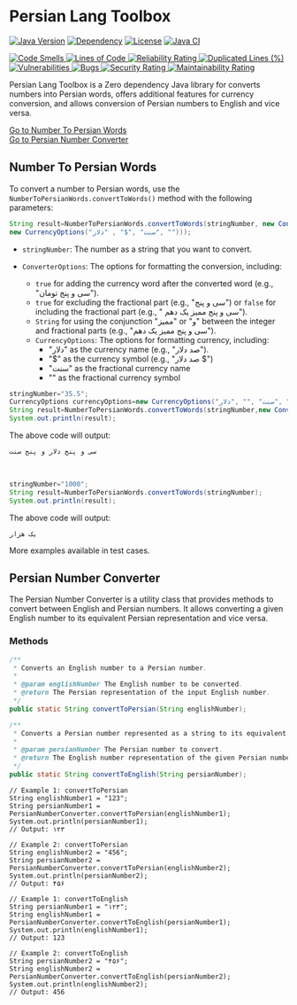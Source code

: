 # Persian Lang Toolbox

[![Java Version](https://img.shields.io/badge/Java-17%2B-orange)](https://www.java.com)
[![Dependency](https://img.shields.io/badge/Dependency-None-brightgreen)](#)
[![License](https://img.shields.io/badge/License-MIT-blue)](LICENSE)
<a href=" https://github.com/sudoitir/PersianLangToolbox/actions/workflows/maven.yml">
<img src="https://github.com/sudoitir/PersianLangToolbox/actions/workflows/maven.yml/badge.svg" alt="Java CI">
</a>
<br>

<a href="https://sonarcloud.io/summary/new_code?id=sudoitir_PersianLangToolbox">
    <img src="https://sonarcloud.io/api/project_badges/measure?project=sudoitir_PersianLangToolbox&metric=code_smells"
         alt="Code Smells">
</a>
<a href="https://sonarcloud.io/summary/new_code?id=sudoitir_PersianLangToolbox">
    <img src="https://sonarcloud.io/api/project_badges/measure?project=sudoitir_PersianLangToolbox&metric=ncloc"
         alt="Lines of Code">
</a>
<a href="https://sonarcloud.io/summary/new_code?id=sudoitir_PersianLangToolbox">
    <img src="https://sonarcloud.io/api/project_badges/measure?project=sudoitir_PersianLangToolbox&metric=reliability_rating"
         alt="Reliability Rating">
</a>

<a href="https://sonarcloud.io/summary/new_code?id=sudoitir_PersianLangToolbox">
    <img src="https://sonarcloud.io/api/project_badges/measure?project=sudoitir_PersianLangToolbox&metric=duplicated_lines_density"
         alt="Duplicated Lines (%)">
</a>
<a href="https://sonarcloud.io/summary/new_code?id=sudoitir_PersianLangToolbox">
    <img src="https://sonarcloud.io/api/project_badges/measure?project=sudoitir_PersianLangToolbox&metric=vulnerabilities"
         alt="Vulnerabilities">
</a>
<a href="https://sonarcloud.io/summary/new_code?id=sudoitir_PersianLangToolbox">
    <img src="https://sonarcloud.io/api/project_badges/measure?project=sudoitir_PersianLangToolbox&metric=bugs"
         alt="Bugs">
</a>
<a href="https://sonarcloud.io/summary/new_code?id=sudoitir_PersianLangToolbox">
    <img src="https://sonarcloud.io/api/project_badges/measure?project=sudoitir_PersianLangToolbox&metric=security_rating"
         alt="Security Rating">
</a>
<a href="https://sonarcloud.io/summary/new_code?id=sudoitir_PersianLangToolbox">
    <img src="https://sonarcloud.io/api/project_badges/measure?project=sudoitir_PersianLangToolbox&metric=sqale_rating"
         alt="Maintainability Rating">
</a>



Persian Lang Toolbox is a Zero dependency Java library for converts numbers into Persian words, offers additional features for currency conversion, and allows conversion of Persian numbers to English and vice versa.

[Go to Number To Persian Words](#number-to-persian-words)
<br>
[Go to Persian Number Converter](#persian-number-converter)

## Number To Persian Words

To convert a number to Persian words, use the `NumberToPersianWords.convertToWords()` method with the following
parameters:

```java
String result=NumberToPersianWords.convertToWords(stringNumber, new ConverterOptions(true, false, "و",
new CurrencyOptions("سنت" ,"$" , "دلار", "")));
```

- `stringNumber`:
  The number as a string that you want to convert.

- `ConverterOptions`:
  The options for formatting the conversion, including:
    - `true` for adding the currency word after the converted word (e.g., "سی و پنج تومان").
    - `true` for excluding the fractional part (e.g., "سی و پنج") or `false` for including the fractional part (e.g., "
      سی و پنج ممیز یک دهم").
    - `String` for using the conjunction "ممیز" or "و" between the integer and fractional parts (e.g., "سی و پنج ممیز یک
      دهم").
    - `CurrencyOptions`: The options for formatting currency, including:
        - "دلار" as the currency name (e.g., "صد دلار").
        - "$" as the currency symbol (e.g., "صد دلار $")
        - "سنت" as the fractional currency name
        - "" as the fractional currency symbol

```java
stringNumber="35.5";
CurrencyOptions currencyOptions=new CurrencyOptions("سنت" ,"" ,"دلار", "");
String result=NumberToPersianWords.convertToWords(stringNumber,new ConverterOptions(true, false, currencyOptions));
System.out.println(result);
```

The above code will output:

```
سی و پنج دلار و پنج سنت
```

<br>

```java
stringNumber="1000";
String result=NumberToPersianWords.convertToWords(stringNumber);
System.out.println(result);
```

The above code will output:

```
یک هزار
```

More examples available in test cases.

## Persian Number Converter

The Persian Number Converter is a utility class that provides methods to convert between English and Persian numbers. It
allows converting a given English number to its equivalent Persian representation and vice versa.

### Methods

```java
/**
 * Converts an English number to a Persian number.
 *
 * @param englishNumber The English number to be converted.
 * @return The Persian representation of the input English number.
 */
public static String convertToPersian(String englishNumber);
```

```java
/**
 * Converts a Persian number represented as a string to its equivalent English number representation.
 *
 * @param persianNumber The Persian number to convert.
 * @return The English number representation of the given Persian number.
 */
public static String convertToEnglish(String persianNumber);
```

```
// Example 1: convertToPersian
String englishNumber1 = "123";
String persianNumber1 = PersianNumberConverter.convertToPersian(englishNumber1);
System.out.println(persianNumber1);
// Output: ۱۲۳
```

```
// Example 2: convertToPersian
String englishNumber2 = "456";
String persianNumber2 = PersianNumberConverter.convertToPersian(englishNumber2);
System.out.println(persianNumber2);
// Output: ۴۵۶
```

```
// Example 1: convertToEnglish
String persianNumber1 = "۱۲۳";
String englishNumber1 = PersianNumberConverter.convertToEnglish(persianNumber1);
System.out.println(englishNumber1);
// Output: 123
```

```
// Example 2: convertToEnglish
String persianNumber2 = "۴۵۶";
String englishNumber2 = PersianNumberConverter.convertToEnglish(persianNumber2);
System.out.println(englishNumber2);
// Output: 456
```

